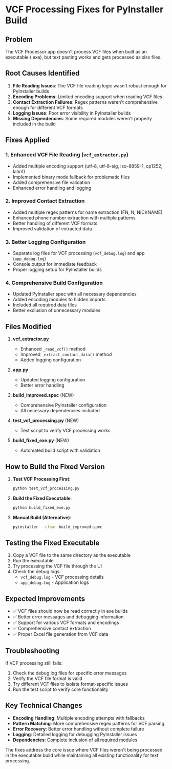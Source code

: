 # VCF Processing Fixes for PyInstaller Build

## Problem
The VCF Processor app doesn't process VCF files when built as an executable (.exe), but text pasting works and gets processed as xlsx files.

## Root Causes Identified

1. **File Reading Issues**: The VCF file reading logic wasn't robust enough for PyInstaller builds
2. **Encoding Problems**: Limited encoding support when reading VCF files
3. **Contact Extraction Failures**: Regex patterns weren't comprehensive enough for different VCF formats
4. **Logging Issues**: Poor error visibility in PyInstaller builds
5. **Missing Dependencies**: Some required modules weren't properly included in the build

## Fixes Applied

### 1. Enhanced VCF File Reading (`vcf_extractor.py`)
- Added multiple encoding support (utf-8, utf-8-sig, iso-8859-1, cp1252, latin1)
- Implemented binary mode fallback for problematic files
- Added comprehensive file validation
- Enhanced error handling and logging

### 2. Improved Contact Extraction
- Added multiple regex patterns for name extraction (FN, N, NICKNAME)
- Enhanced phone number extraction with multiple patterns
- Better handling of different VCF formats
- Improved validation of extracted data

### 3. Better Logging Configuration
- Separate log files for VCF processing (`vcf_debug.log`) and app (`app_debug.log`)
- Console output for immediate feedback
- Proper logging setup for PyInstaller builds

### 4. Comprehensive Build Configuration
- Updated PyInstaller spec with all necessary dependencies
- Added encoding modules to hidden imports
- Included all required data files
- Better exclusion of unnecessary modules

## Files Modified

1. **vcf_extractor.py**
   - Enhanced `_read_vcf()` method
   - Improved `_extract_contact_data()` method
   - Added logging configuration

2. **app.py**
   - Updated logging configuration
   - Better error handling

3. **build_improved.spec** (NEW)
   - Comprehensive PyInstaller configuration
   - All necessary dependencies included

4. **test_vcf_processing.py** (NEW)
   - Test script to verify VCF processing works

5. **build_fixed_exe.py** (NEW)
   - Automated build script with validation

## How to Build the Fixed Version

1. **Test VCF Processing First**:
   ```bash
   python test_vcf_processing.py
   ```

2. **Build the Fixed Executable**:
   ```bash
   python build_fixed_exe.py
   ```

3. **Manual Build (Alternative)**:
   ```bash
   pyinstaller --clean build_improved.spec
   ```

## Testing the Fixed Executable

1. Copy a VCF file to the same directory as the executable
2. Run the executable
3. Try processing the VCF file through the UI
4. Check the debug logs:
   - `vcf_debug.log` - VCF processing details
   - `app_debug.log` - Application logs

## Expected Improvements

- ✅ VCF files should now be read correctly in exe builds
- ✅ Better error messages and debugging information
- ✅ Support for various VCF formats and encodings
- ✅ Comprehensive contact extraction
- ✅ Proper Excel file generation from VCF data

## Troubleshooting

If VCF processing still fails:

1. Check the debug log files for specific error messages
2. Verify the VCF file format is valid
3. Try different VCF files to isolate format-specific issues
4. Run the test script to verify core functionality

## Key Technical Changes

- **Encoding Handling**: Multiple encoding attempts with fallbacks
- **Pattern Matching**: More comprehensive regex patterns for VCF parsing
- **Error Recovery**: Better error handling without complete failure
- **Logging**: Detailed logging for debugging PyInstaller issues
- **Dependencies**: Complete inclusion of all required modules

The fixes address the core issue where VCF files weren't being processed in the executable build while maintaining all existing functionality for text processing.